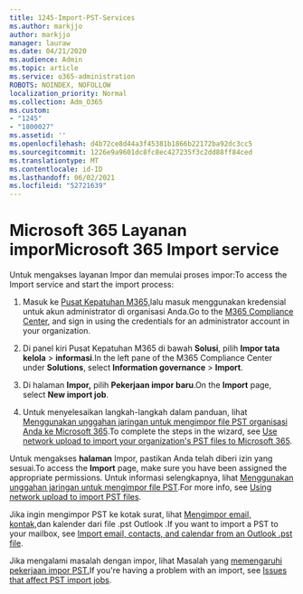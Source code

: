 ```yaml
---
title: 1245-Import-PST-Services
ms.author: markjjo
author: markjjo
manager: lauraw
ms.date: 04/21/2020
ms.audience: Admin
ms.topic: article
ms.service: o365-administration
ROBOTS: NOINDEX, NOFOLLOW
localization_priority: Normal
ms.collection: Adm_O365
ms.custom:
- "1245"
- "1800027"
ms.assetid: ''
ms.openlocfilehash: d4b72ce8d44a3f45381b1866b22172ba92dc3cc5
ms.sourcegitcommit: 1226e9a9601dc8fc8ec427235f3c2dd88ff84ced
ms.translationtype: MT
ms.contentlocale: id-ID
ms.lasthandoff: 06/02/2021
ms.locfileid: "52721639"
---
```

# <a name="microsoft-365-import-service"></a><span data-ttu-id="47b1a-102">Microsoft 365 Layanan impor</span><span class="sxs-lookup"><span data-stu-id="47b1a-102">Microsoft 365 Import service</span></span>

<span data-ttu-id="47b1a-103">Untuk mengakses layanan Impor dan memulai proses impor:</span><span class="sxs-lookup"><span data-stu-id="47b1a-103">To access the Import service and start the import process:</span></span>

1. <span data-ttu-id="47b1a-104">Masuk ke [Pusat Kepatuhan M365,](https://compliance.microsoft.com/)lalu masuk menggunakan kredensial untuk akun administrator di organisasi Anda.</span><span class="sxs-lookup"><span data-stu-id="47b1a-104">Go to the [M365 Compliance Center](https://compliance.microsoft.com/), and sign in using the credentials for an administrator account in your organization.</span></span>

1. <span data-ttu-id="47b1a-105">Di panel kiri Pusat Kepatuhan M365 di bawah **Solusi**, pilih **Impor tata kelola**  >  **informasi**.</span><span class="sxs-lookup"><span data-stu-id="47b1a-105">In the left pane of the M365 Compliance Center under **Solutions**, select **Information governance** > **Import**.</span></span>

1. <span data-ttu-id="47b1a-106">Di halaman **Impor,** pilih **Pekerjaan impor baru**.</span><span class="sxs-lookup"><span data-stu-id="47b1a-106">On the **Import** page, select **New import job**.</span></span>

1. <span data-ttu-id="47b1a-107">Untuk menyelesaikan langkah-langkah dalam panduan, lihat [Menggunakan unggahan jaringan untuk mengimpor file PST organisasi Anda ke Microsoft 365](/compliance/use-network-upload-to-import-pst-files).</span><span class="sxs-lookup"><span data-stu-id="47b1a-107">To complete the steps in the wizard, see [Use network upload to import your organization's PST files to Microsoft 365](/compliance/use-network-upload-to-import-pst-files).</span></span>

<span data-ttu-id="47b1a-108">Untuk mengakses **halaman** Impor, pastikan Anda telah diberi izin yang sesuai.</span><span class="sxs-lookup"><span data-stu-id="47b1a-108">To access the **Import** page, make sure you have been assigned the appropriate permissions.</span></span> <span data-ttu-id="47b1a-109">Untuk informasi selengkapnya, lihat [Menggunakan unggahan jaringan untuk mengimpor file PST](/microsoft-365/compliance/importing-pst-files-to-office-365#using-network-upload-to-import-pst-files).</span><span class="sxs-lookup"><span data-stu-id="47b1a-109">For more info, see [Using network upload to import PST files](/microsoft-365/compliance/importing-pst-files-to-office-365#using-network-upload-to-import-pst-files).</span></span>

<span data-ttu-id="47b1a-110">Jika ingin mengimpor PST ke kotak surat, lihat [Mengimpor email, kontak,](https://support.office.com/article/import-email-contacts-and-calendar-from-an-outlook-pst-file-431a8e9a-f99f-4d5f-ae48-ded54b3440ac)dan kalender dari file .pst Outlook .</span><span class="sxs-lookup"><span data-stu-id="47b1a-110">If you want to import a PST to your mailbox, see [Import email, contacts, and calendar from an Outlook .pst file](https://support.office.com/article/import-email-contacts-and-calendar-from-an-outlook-pst-file-431a8e9a-f99f-4d5f-ae48-ded54b3440ac).</span></span>

<span data-ttu-id="47b1a-111">Jika mengalami masalah dengan impor, lihat Masalah yang [memengaruhi pekerjaan impor PST.](/office365/troubleshoot/pst-import-service/issues-with-pst-import-job)</span><span class="sxs-lookup"><span data-stu-id="47b1a-111">If you're having a problem with an import, see [Issues that affect PST import jobs](/office365/troubleshoot/pst-import-service/issues-with-pst-import-job).</span></span>


